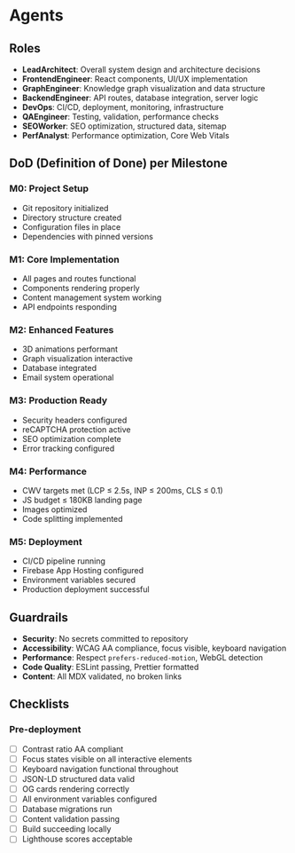 # Agents

## Roles
- **LeadArchitect**: Overall system design and architecture decisions
- **FrontendEngineer**: React components, UI/UX implementation
- **GraphEngineer**: Knowledge graph visualization and data structure
- **BackendEngineer**: API routes, database integration, server logic
- **DevOps**: CI/CD, deployment, monitoring, infrastructure
- **QAEngineer**: Testing, validation, performance checks
- **SEOWorker**: SEO optimization, structured data, sitemap
- **PerfAnalyst**: Performance optimization, Core Web Vitals

## DoD (Definition of Done) per Milestone

### M0: Project Setup
- Git repository initialized
- Directory structure created
- Configuration files in place
- Dependencies with pinned versions

### M1: Core Implementation  
- All pages and routes functional
- Components rendering properly
- Content management system working
- API endpoints responding

### M2: Enhanced Features
- 3D animations performant
- Graph visualization interactive
- Database integrated
- Email system operational

### M3: Production Ready
- Security headers configured
- reCAPTCHA protection active
- SEO optimization complete
- Error tracking configured

### M4: Performance
- CWV targets met (LCP ≤ 2.5s, INP ≤ 200ms, CLS ≤ 0.1)
- JS budget ≤ 180KB landing page
- Images optimized
- Code splitting implemented

### M5: Deployment
- CI/CD pipeline running
- Firebase App Hosting configured
- Environment variables secured
- Production deployment successful

## Guardrails

- **Security**: No secrets committed to repository
- **Accessibility**: WCAG AA compliance, focus visible, keyboard navigation
- **Performance**: Respect `prefers-reduced-motion`, WebGL detection
- **Code Quality**: ESLint passing, Prettier formatted
- **Content**: All MDX validated, no broken links

## Checklists

### Pre-deployment
- [ ] Contrast ratio AA compliant
- [ ] Focus states visible on all interactive elements
- [ ] Keyboard navigation functional throughout
- [ ] JSON-LD structured data valid
- [ ] OG cards rendering correctly
- [ ] All environment variables configured
- [ ] Database migrations run
- [ ] Content validation passing
- [ ] Build succeeding locally
- [ ] Lighthouse scores acceptable